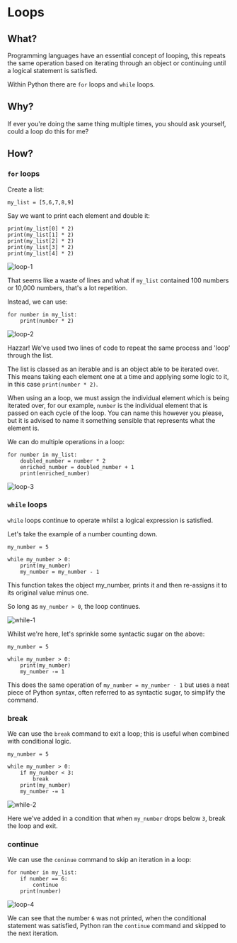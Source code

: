 # Loops

## What?

Programming languages have an essential concept of looping, this repeats the same operation based on iterating through an object or continuing until a logical statement is satisfied.

Within Python there are `for` loops and `while` loops.

## Why?

If ever you're doing the same thing multiple times, you should ask yourself, could a loop do this for me?

## How?

### `for` loops

Create a list:

    my_list = [5,6,7,8,9]

Say we want to print each element and double it:

    print(my_list[0] * 2)
    print(my_list[1] * 2)
    print(my_list[2] * 2)
    print(my_list[3] * 2)
    print(my_list[4] * 2)

![loop-1](assets/loops/loop-1.png)

That seems like a waste of lines and what if `my_list` contained 100 numbers or 10,000 numbers, that's a lot repetition.

Instead, we can use:

    for number in my_list:
        print(number * 2)

![loop-2](assets/loops/loop-2.png)

Hazzar! We've used two lines of code to repeat the same process and 'loop' through the list.

The list is classed as an iterable and is an object able to be iterated over. This means taking each element one at a time and applying some logic to it, in this case `print(number * 2)`.

When using an a loop, we must assign the individual element which is being iterated over, for our example, `number` is the individual element that is passed on each cycle of the loop. You can name this however you please, but it is advised to name it something sensible that represents what the element is.

We can do multiple operations in a loop:

    for number in my_list:
        doubled_number = number * 2
        enriched_number = doubled_number + 1
        print(enriched_number)

![loop-3](assets/loops/loop-3.png)

### `while` loops

`while` loops continue to operate whilst a logical expression is satisfied.

Let's take the example of a number counting down.

    my_number = 5

    while my_number > 0:
        print(my_number)
        my_number = my_number - 1

This function takes the object my_number, prints it and then re-assigns it to its original value minus one.

So long as `my_number > 0`, the loop continues.

![while-1](assets/loops/while-1.png)

Whilst we're here, let's sprinkle some syntactic sugar on the above:

    my_number = 5

    while my_number > 0:
        print(my_number)
        my_number -= 1

This does the same operation of `my_number = my_number - 1` but uses a neat piece of Python syntax, often referred to as syntactic sugar, to simplify the command.

### break

We can use the `break` command to exit a loop; this is useful when combined with conditional logic.

    my_number = 5

    while my_number > 0:
        if my_number < 3:
            break
        print(my_number)
        my_number -= 1

![while-2](assets/loops/while-2.png)

Here we've added in a condition that when `my_number` drops below `3`, break the loop and exit.


### continue

We can use the `coninue` command to skip an iteration in a loop:

    for number in my_list:
        if number == 6:
            continue
        print(number)

![loop-4](assets/loops/loop-4.png)

We can see that the number `6` was not printed, when the conditional statement was satisfied, Python ran the `continue` command and skipped to the next iteration.
